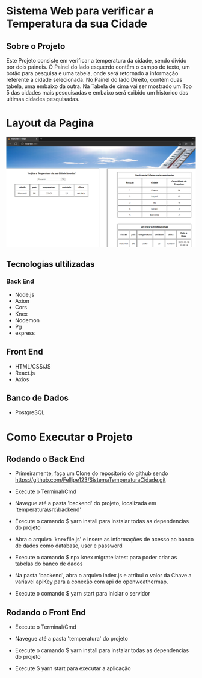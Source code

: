 # Sistema Web para verificar a Temperatura da sua Cidade

## Sobre o Projeto

Este Projeto consiste em verificar a temperatura da cidade, sendo divido por dois paineis. O Painel do lado esquerdo
contêm o campo de texto, um botão para pesquisa e uma tabela, onde será retornado a informação referente a cidade 
selecionada. No Painel do lado Direito, contêm duas tabela, uma embaixo da outra. Na Tabela de cima vai ser mostrado um
Top 5 das cidades mais pesquisadas e embaixo será exibido um historico das ultimas cidades pesquisadas.

# Layout da Pagina

![img](https://github.com/Fellipe123/SistemaTemperaturaCidade/blob/main/temperatura/assets/imgLayoutFrontEnd.PNG)


## Tecnologias ultilizadas

### Back End

  - Node.js 
  - Axion 
  - Cors 
  - Knex 
  - Nodemon 
  - Pg    
  - express 

## Front End

  - HTML/CSS/JS
  - React.js
  - Axios 
  
## Banco de Dados 

  - PostgreSQL

# Como Executar o Projeto

## Rodando o Back End 

   * Primeiramente, faça um Clone do repositorio do github sendo https://github.com/Fellipe123/SistemaTemperaturaCidade.git
    
   * Execute o Terminal/Cmd
   
   * Navegue até a pasta 'backend' do projeto, localizada em 'temperatura\src\backend'
   
   * Execute o camando $ yarn install para instalar todas as dependencias do projeto 
   
   * Abra o arquivo 'knexfile.js' e insere as informações de acesso ao banco de dados como database, user e password
   
   * Execute o camando $ npx  knex migrate:latest  para poder criar as tabelas do banco de dados
   
   * Na pasta 'backend', abra o arquivo index.js e atribui o valor da Chave a variavel apiKey para a conexão com api do 
   openweathermap. 
   
   * Execute o comando $ yarn start para iniciar o servidor
   
   
## Rodando o Front End 

   * Execute o Terminal/Cmd

   * Navegue até a pasta 'temperatura' do projeto 
   
   * Execute o camando $ yarn install para instalar todas as dependencias do projeto 
   
   * Execute $ yarn start para executar a aplicação
   
   
   
   

   

